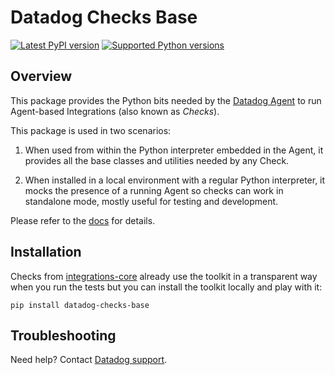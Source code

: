 # Datadog Checks Base

[![Latest PyPI version][1]][7]
[![Supported Python versions][2]][7]

## Overview

This package provides the Python bits needed by the [Datadog Agent][4]
to run Agent-based Integrations (also known as _Checks_).

This package is used in two scenarios:

1. When used from within the Python interpreter embedded in the Agent, it
provides all the base classes and utilities needed by any Check.

2. When installed in a local environment with a regular Python interpreter, it
mocks the presence of a running Agent so checks can work in standalone mode,
mostly useful for testing and development.

Please refer to the [docs][5] for details.

## Installation

Checks from [integrations-core][6] already
use the toolkit in a transparent way when you run the tests but you can
install the toolkit locally and play with it:

```shell
pip install datadog-checks-base
```

## Troubleshooting

Need help? Contact [Datadog support][8].

[1]: https://img.shields.io/pypi/v/datadog-checks-base.svg
[2]: https://img.shields.io/pypi/pyversions/datadog-checks-base.svg
[4]: https://github.com/DataDog/datadog-agent
[5]: https://datadoghq.dev/integrations-core/base/about/
[6]: https://github.com/DataDog/integrations-core
[7]: https://pypi.org/project/datadog-checks-base/
[8]: https://docs.datadoghq.com/help/
